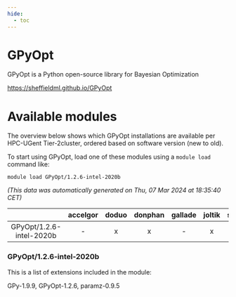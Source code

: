 ```yaml
---
hide:
  - toc
---
```


GPyOpt
======


GPyOpt is a Python open-source library for Bayesian Optimization

https://sheffieldml.github.io/GPyOpt
# Available modules


The overview below shows which GPyOpt installations are available per HPC-UGent Tier-2cluster, ordered based on software version (new to old).

To start using GPyOpt, load one of these modules using a `module load` command like:

```shell
module load GPyOpt/1.2.6-intel-2020b
```

*(This data was automatically generated on Thu, 07 Mar 2024 at 18:35:40 CET)*  

| |accelgor|doduo|donphan|gallade|joltik|skitty|
| :---: | :---: | :---: | :---: | :---: | :---: | :---: |
|GPyOpt/1.2.6-intel-2020b|-|x|x|-|x|x|


### GPyOpt/1.2.6-intel-2020b

This is a list of extensions included in the module:

GPy-1.9.9, GPyOpt-1.2.6, paramz-0.9.5